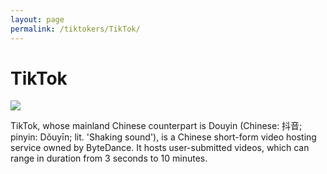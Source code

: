 ```yaml
---
layout: page
permalink: /tiktokers/TikTok/
---
```

# TikTok


<img src="//upload.wikimedia.org/wikipedia/en/thumb/a/a9/TikTok_logo.svg/220px-TikTok_logo.svg.png"> 

TikTok, whose mainland Chinese counterpart is Douyin (Chinese: 抖音; pinyin: Dǒuyīn; lit. 'Shaking sound'), is a Chinese short-form video hosting service owned by ByteDance. It hosts user-submitted videos, which can range in duration from 3 seconds to 10 minutes.

